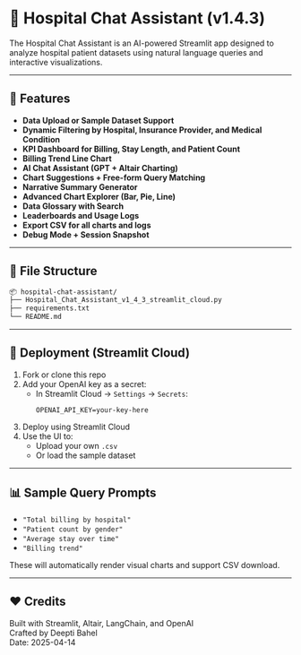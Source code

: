 # 🤖 Hospital Chat Assistant (v1.4.3)

The Hospital Chat Assistant is an AI-powered Streamlit app designed to analyze hospital patient datasets using natural language queries and interactive visualizations.

---

## 🔧 Features

- **Data Upload or Sample Dataset Support**
- **Dynamic Filtering by Hospital, Insurance Provider, and Medical Condition**
- **KPI Dashboard for Billing, Stay Length, and Patient Count**
- **Billing Trend Line Chart**
- **AI Chat Assistant (GPT + Altair Charting)**
- **Chart Suggestions + Free-form Query Matching**
- **Narrative Summary Generator**
- **Advanced Chart Explorer (Bar, Pie, Line)**
- **Data Glossary with Search**
- **Leaderboards and Usage Logs**
- **Export CSV for all charts and logs**
- **Debug Mode + Session Snapshot**

---

## 📁 File Structure

```bash
📦 hospital-chat-assistant/
├── Hospital_Chat_Assistant_v1_4_3_streamlit_cloud.py
├── requirements.txt
└── README.md
```

---

## 🚀 Deployment (Streamlit Cloud)

1. Fork or clone this repo
2. Add your OpenAI key as a secret:
   - In Streamlit Cloud → `Settings` → `Secrets`:
     ```
     OPENAI_API_KEY=your-key-here
     ```
3. Deploy using Streamlit Cloud
4. Use the UI to:
   - Upload your own `.csv`
   - Or load the sample dataset

---

## 📊 Sample Query Prompts

- `"Total billing by hospital"`
- `"Patient count by gender"`
- `"Average stay over time"`
- `"Billing trend"`

These will automatically render visual charts and support CSV download.

---

## ❤️ Credits

Built with Streamlit, Altair, LangChain, and OpenAI  
Crafted by Deepti Bahel  
Date: 2025-04-14
